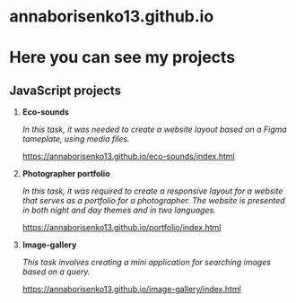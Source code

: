 # annaborisenko13.github.io
# Here you can see my projects
## JavaScript projects 

1. **Eco-sounds**

    *In this task, it was needed to create a website layout based on a Figma tameplate, using media files.*

    https://annaborisenko13.github.io/eco-sounds/index.html
3. **Photographer portfolio**

    *In this task, it was required to create a responsive layout for a website that serves as a portfolio for a photographer. The website is presented in both night and day themes and in two languages.*

   https://annaborisenko13.github.io/portfolio/index.html
5. **Image-gallery**

    *This task involves creating a mini application for searching images based on a query.*

   https://annaborisenko13.github.io/image-gallery/index.html
